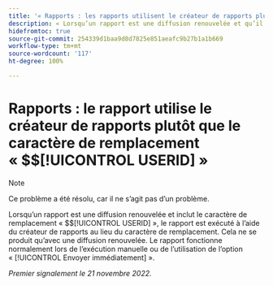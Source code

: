 ```yaml
---
title: '« Rapports : les rapports utilisent le créateur de rapports plutôt que le caractère de remplacement $$USERID »'
description: « Lorsqu’un rapport est une diffusion renouvelée et qu’il contient le caractère de remplacement « $$USERID », il est exécuté à l’aide du créateur du rapport au lieu du caractère de remplacement. Cela ne se produit qu’avec une diffusion renouvelée. Le rapport fonctionne normalement lors de l’exécution manuelle ou de l’utilisation de l’option « Envoyer immédiatement ». »
hidefromtoc: true
source-git-commit: 254339d1baa9d8d7825e851aeafc9b27b1a1b669
workflow-type: tm+mt
source-wordcount: '117'
ht-degree: 100%

---
```



# Rapports : le rapport utilise le créateur de rapports plutôt que le caractère de remplacement « $$[!UICONTROL USERID] »

>[!NOTE]
>
>Ce problème a été résolu, car il ne s’agit pas d’un problème.

Lorsqu’un rapport est une diffusion renouvelée et inclut le caractère de remplacement « $$[!UICONTROL USERID] », le rapport est exécuté à l’aide du créateur de rapports au lieu du caractère de remplacement. Cela ne se produit qu’avec une diffusion renouvelée. Le rapport fonctionne normalement lors de l’exécution manuelle ou de l’utilisation de l’option « [!UICONTROL Envoyer immédiatement] ».

_Premier signalement le 21 novembre 2022._

